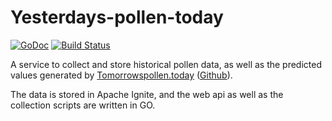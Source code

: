 # Yesterdays-pollen-today

[![GoDoc](https://godoc.org/github.com/Tomorrows-pollen-today/yesterdays-pollen-today?status.svg)](https://godoc.org/github.com/Tomorrows-pollen-today/yesterdays-pollen-today)
[![Build Status](https://travis-ci.org/Tomorrows-pollen-today/yesterdays-pollen-today.svg?branch=master)](https://travis-ci.org/Tomorrows-pollen-today/yesterdays-pollen-today)

A service to collect and store historical pollen data, as well as the predicted values generated by [Tomorrowspollen.today](https://tomorrowspollen.today) ([Github](https://godoc.org/github.com/Tomorrows-pollen-today/yesterdays-pollen-today)).

The data is stored in Apache Ignite, and the web api as well as the collection scripts are written in GO.
